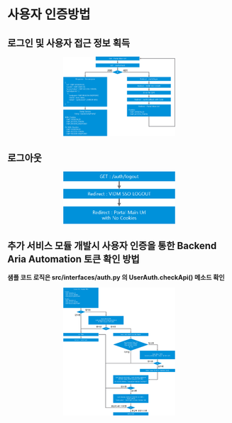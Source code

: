 # 사용자 인증방법

## 로그인 및 사용자 접근 정보 획득

<p align="center"><img src="https://github.com/vmware-cmbu-seak/opera/blob/main/docs/images/opera_auth_1.png?raw=true" width="50%"></p>

## 로그아웃

<p align="center"><img src="https://github.com/vmware-cmbu-seak/opera/blob/main/docs/images/opera_auth_2.png?raw=true" width="50%"></p>


## 추가 서비스 모듈 개발시 사용자 인증을 통한 Backend Aria Automation 토큰 확인 방법

**샘플 코드 로직은 src/interfaces/auth.py 의 UserAuth.checkApi() 메소드 확인**

<p align="center"><img src="https://github.com/vmware-cmbu-seak/opera/blob/main/docs/images/opera_auth_3.png?raw=true" width="50%"></p>